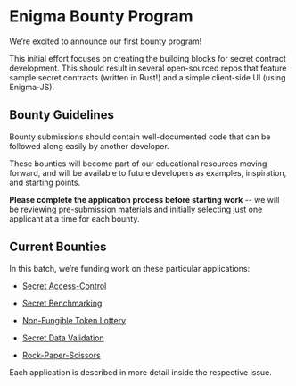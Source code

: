 
# Enigma Bounty Program

We’re excited to announce our first bounty program!

  
This initial effort focuses on creating the building blocks for secret contract development. 
This should result in several open-sourced repos that feature sample secret contracts (written in Rust!) and a simple client-side UI (using Enigma-JS).

## Bounty Guidelines

Bounty submissions should contain well-documented code that can be followed along easily by another developer.
  
These bounties will become part of our educational resources moving forward, and will be available to future developers as examples, inspiration, and starting points.

**Please complete the application process before starting work** -- we will be reviewing pre-submission materials and initially selecting just one applicant at a time for each bounty. 

## Current Bounties

In this batch, we’re funding work on these particular applications:

-   [Secret Access-Control](https://github.com/enigmampc/EnigmaBounties/issues/1)
    
-   [Secret Benchmarking](https://github.com/enigmampc/EnigmaBounties/issues/2)
    
-   [Non-Fungible Token Lottery](https://github.com/enigmampc/EnigmaBounties/issues/3)
    
-   [Secret Data Validation](https://github.com/enigmampc/EnigmaBounties/issues/4)
    
-   [Rock-Paper-Scissors](https://github.com/enigmampc/EnigmaBounties/issues/5)

Each application is described in more detail inside the respective issue. 
